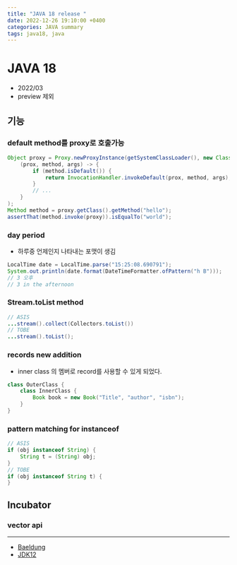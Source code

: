 ```yaml
---
title: "JAVA 18 release "
date: 2022-12-26 19:10:00 +0400
categories: JAVA summary
tags: java18, java
---
```

# JAVA 18
- 2022/03
- preview 제외
## 기능
### default method를 proxy로 호출가능
```java
Object proxy = Proxy.newProxyInstance(getSystemClassLoader(), new Class<?>[] { HelloWorld.class },
    (prox, method, args) -> {
        if (method.isDefault()) {
            return InvocationHandler.invokeDefault(prox, method, args);
        }
        // ...
    }
);
Method method = proxy.getClass().getMethod("hello");
assertThat(method.invoke(proxy)).isEqualTo("world");
```
### day period
- 하루중 언제인지 나타내는 포맷이 생김
```java
LocalTime date = LocalTime.parse("15:25:08.690791");
System.out.println(date.format(DateTimeFormatter.ofPattern("h B")));
// 3 오후
// 3 in the afternoon
```
### Stream.toList method
```java
// ASIS
...stream().collect(Collectors.toList())
// TOBE
...stream().toList();
```

### records new addition
- inner class 의 멤버로 record를 사용할 수 있게 되었다.
```java
class OuterClass {
    class InnerClass {
        Book book = new Book("Title", "author", "isbn");
    }
}
```

### pattern matching for instanceof
```java
// ASIS
if (obj instanceof String) {
    String t = (String) obj;
}
// TOBE
if (obj instanceof String t) {
}
```
## Incubator
### vector api



------
- [Baeldung](https://www.baeldung.com/java-16-new-features)
- [JDK12](https://openjdk.org/projects/jdk/16/)
